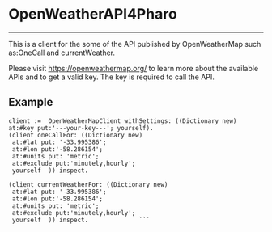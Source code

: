 # OpenWeatherAPI4Pharo
---
This is a client for the some of the API published by OpenWeatherMap such as:OneCall and currentWeather.

Please visit https://openweathermap.org/ to learn more about the available APIs and to get a valid key. The key is required to call the API. 

## Example

``` |client|
client :=  OpenWeatherMapClient withSettings: ((Dictionary new) at:#key put:'---your-key---'; yourself).
(client oneCallFor: ((Dictionary new) 
 at:#lat put: '-33.995386'; 
 at:#lon put:'-58.286154'; 
 at:#units put: 'metric';
 at:#exclude put:'minutely,hourly';
 yourself  )) inspect.
							
(client currentWeatherFor: ((Dictionary new) 
 at:#lat put: '-33.995386'; 
 at:#lon put:'-58.286154'; 
 at:#units put: 'metric';
 at:#exclude put:'minutely,hourly';
 yourself  )) inspect.				```
